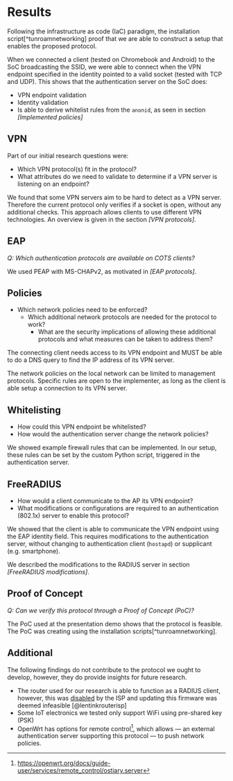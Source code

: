 # Results

Following the 
infrastructure as code (IaC)
paradigm,
the installation script[^tunroamnetworking]
proof that we are able to construct a setup
that enables the proposed protocol.

When we connected a client
(tested on Chromebook and Android)
to the SoC broadcasting the SSID,
we were able to connect when
the VPN endpoint specified in the identity
pointed to a valid socket (tested with TCP and UDP).
This shows that the authentication server on the SoC does:

- VPN endpoint validation
- Identity validation
- Is able to derive whitelist rules from the `anonid`, as seen in section *[Implemented policies]*

## VPN

Part of our initial research questions were:

- Which VPN protocol(s) fit in the protocol?
- What attributes do we need to validate to determine if a VPN server is listening on an endpoint?

We found that some VPN servers aim to be hard to detect as a VPN server.
Therefore the current protocol only verifies if a socket is open,
without any additional checks.
This approach allows clients to use different VPN technologies.
An overview is given in the section *[VPN protocols]*.

## EAP

*Q: Which authentication protocols are available on COTS clients?*

We used PEAP with MS-CHAPv2,
as motivated in *[EAP protocols]*.

## Policies

- Which network policies need to be enforced?
  - Which additional network protocols are needed for the protocol to work?
    - What are the security implications of allowing these additional protocols and what measures can be taken to address them?

The connecting client needs access to its VPN endpoint
and MUST be able to do a DNS query to find the IP address of its VPN server.

The network policies on the local network can be limited to management protocols.
Specific rules are open to the implementer,
as long as the client is able setup a connection to its VPN server.


## Whitelisting

- How could this VPN endpoint be whitelisted?
- How would the authentication server change the network policies?

We showed example firewall rules that can be implemented.
In our setup, these rules can be set by the custom Python script,
triggered in the authentication server.


## FreeRADIUS

- How would a client communicate to the AP its VPN endpoint?
- What modifications or configurations are required to an authentication (802.1x) server to enable this protocol?

We showed that the client is able to communicate the VPN endpoint using the EAP identity field.
This requires modifications to the authentication server,
without changing to authentication client (`hostapd`)
or supplicant (e.g. smartphone).

We described the modifications to the RADIUS server in section
*[FreeRADIUS modifications]*.

## Proof of Concept

*Q:  Can we verify this protocol through a Proof of Concept (PoC)?*

The PoC used at the presentation demo shows that the protocol is feasible.
The PoC was creating using the installation scripts[^tunroamnetworking].

## Additional

The following findings do not contribute
to the protocol we ought to develop,
however,
they do provide insights for future research.

- The router used for our research is able to function as a RADIUS client,
however, this was
[disabled](https://www.draytek.com/support/knowledge-base/5680)
by the ISP and updating this firmware was deemed infeasible
[@lentinkrouterisp]
- Some IoT electronics we tested only support WiFi using pre-shared key (PSK) <!-- and IPv4 -->
- OpenWrt has options for remote control[^openwrtremote],
which allows
&mdash; an external authentication server supporting this protocol &mdash;
to push network policies.

[^openwrtremote]: https://openwrt.org/docs/guide-user/services/remote_control/ostiary.server


